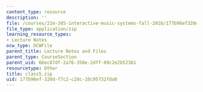 ```yaml
---
content_type: resource
description: ''
file: /courses/21m-385-interactive-music-systems-fall-2016/177b96ef320df7c2c28c10c95732fda0_class5.zip
file_type: application/zip
learning_resource_types:
- Lecture Notes
ocw_type: OCWFile
parent_title: Lecture Notes and Files
parent_type: CourseSection
parent_uid: 66ec87df-2a76-358e-2dff-09c2e2b52361
resourcetype: Other
title: class5.zip
uid: 177b96ef-320d-f7c2-c28c-10c95732fda0
---
```


